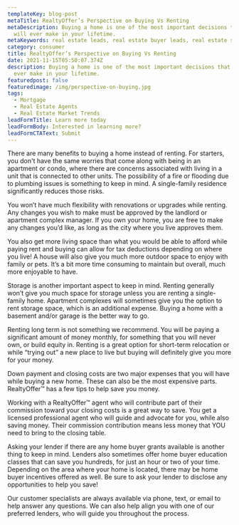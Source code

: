 ```yaml
---
templateKey: blog-post
metaTitle: RealtyOffer’s Perspective on Buying Vs Renting
metaDescription: Buying a home is one of the most important decisions that you
  will ever make in your lifetime.
metaKeywords: real estate leads, real estate buyer leads, real estate seller leads
category: consumer
title: RealtyOffer’s Perspective on Buying Vs Renting
date: 2021-11-15T05:50:07.374Z
description: Buying a home is one of the most important decisions that you will
  ever make in your lifetime.
featuredpost: false
featuredimage: /img/perspective-on-buying.jpg
tags:
  - Mortgage
  - Real Estate Agents
  - Real Estate Market Trends
leadFormTitle: Learn more today
leadFormBody: Interested in learning more?
leadFormCTAText: Submit
---
```

There are many benefits to buying a home instead of renting. For starters, you don't have the same worries that come along with being in an apartment or condo, where there are concerns associated with living in a unit that is connected to other units. The possibility of a fire or flooding due to plumbing issues is something to keep in mind. A single-family residence significantly reduces those risks.


You won’t have much flexibility with renovations or upgrades while renting. Any changes you wish to make must be approved by the landlord or apartment complex manager. If you own your home, you are free to make any changes you’d like, as long as the city where you live approves them.


You also get more living space than what you would be able to afford while paying rent and buying can allow for tax deductions depending on where you live! A house will also give you much more outdoor space to enjoy with family or pets. It’s a bit more time consuming to maintain but overall, much more enjoyable to have.


Storage is another important aspect to keep in mind. Renting generally won’t give you much space for storage unless you are renting a single-family home. Apartment complexes will sometimes give you the option to rent storage space, which is an additional expense. Buying a home with a basement and/or garage is the better way to go.


Renting long term is not something we recommend. You will be paying a significant amount of money monthly, for something that you will never own, or build equity in. Renting is a great option for short-term relocation or while “trying out” a new place to live but buying will definitely give you more for your money. 

Down payment and closing costs are two major expenses that you will have while buying a new home. These can also be the most expensive parts. RealtyOffer™ has a few tips to help save you money.


Working with a RealtyOffer™ agent who will contribute part of their commission toward your closing costs is a great way to save. You get a licensed professional agent who will guide and advocate for you, while also saving money. Their commission contribution means less money that YOU need to bring to the closing table.


Asking your lender if there are any home buyer grants available is another thing to keep in mind. Lenders also sometimes offer home buyer education classes that can save you hundreds, for just an hour or two of your time. Depending on the area where your home is located, there may be home buyer incentives offered as well. Be sure to ask your lender to disclose any opportunities to help you save!


Our customer specialists are always available via phone, text, or email to help answer any questions. We can also help align you with one of our preferred lenders, who will guide you throughout the process.
